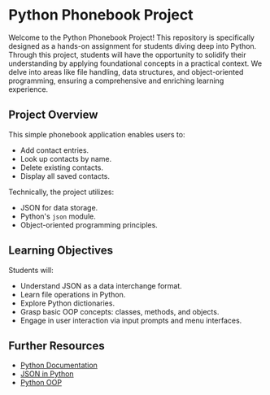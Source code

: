 # Python Phonebook Project

Welcome to the Python Phonebook Project! 
This repository is specifically designed as a hands-on assignment for students diving deep into Python. 
Through this project, students will have the opportunity to solidify their understanding by applying foundational concepts in a practical context. We delve into areas like file handling, 
data structures, and object-oriented programming, ensuring a comprehensive and enriching learning experience.


## Project Overview

This simple phonebook application enables users to:
- Add contact entries.
- Look up contacts by name.
- Delete existing contacts.
- Display all saved contacts.

Technically, the project utilizes:
- JSON for data storage.
- Python's `json` module.
- Object-oriented programming principles.

## Learning Objectives

Students will:
- Understand JSON as a data interchange format.
- Learn file operations in Python.
- Explore Python dictionaries.
- Grasp basic OOP concepts: classes, methods, and objects.
- Engage in user interaction via input prompts and menu interfaces.




## Further Resources

- [Python Documentation](https://docs.python.org/3/)
- [JSON in Python](https://www.w3schools.com/python/python_json.asp)
- [Python OOP](https://www.geeksforgeeks.org/object-oriented-programming-in-python-set-1-class-and-its-members/)




